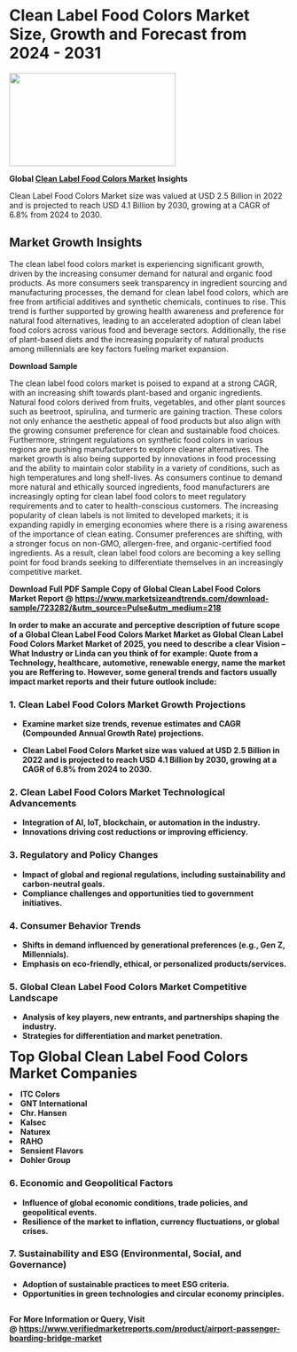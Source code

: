 <H1>Clean Label Food Colors Market Size, Growth and Forecast from 2024 - 2031</H1><img class="aligncenter size-medium wp-image-584254" src="https://thirdeyenews.in/wp-content/uploads/2024/09/Global-Market-Research-300x168.jpeg" alt="" width="300" height="168" /><p><strong>Global&nbsp;<a href="https://www.marketsizeandtrends.com/download-sample/723282/&amp;utm_source=Pulse&amp;utm_medium=218">Clean Label Food Colors Market</a> Insights</strong></p><p>Clean Label Food Colors Market size was valued at USD 2.5 Billion in 2022 and is projected to reach USD 4.1 Billion by 2030, growing at a CAGR of 6.8% from 2024 to 2030.</p><p><h2>Market Growth Insights</h2> The clean label food colors market is experiencing significant growth, driven by the increasing consumer demand for natural and organic food products. As more consumers seek transparency in ingredient sourcing and manufacturing processes, the demand for clean label food colors, which are free from artificial additives and synthetic chemicals, continues to rise. This trend is further supported by growing health awareness and preference for natural food alternatives, leading to an accelerated adoption of clean label food colors across various food and beverage sectors. Additionally, the rise of plant-based diets and the increasing popularity of natural products among millennials are key factors fueling market expansion. <p><strong>Download Sample</strong></p> The clean label food colors market is poised to expand at a strong CAGR, with an increasing shift towards plant-based and organic ingredients. Natural food colors derived from fruits, vegetables, and other plant sources such as beetroot, spirulina, and turmeric are gaining traction. These colors not only enhance the aesthetic appeal of food products but also align with the growing consumer preference for clean and sustainable food choices. Furthermore, stringent regulations on synthetic food colors in various regions are pushing manufacturers to explore cleaner alternatives. The market growth is also being supported by innovations in food processing and the ability to maintain color stability in a variety of conditions, such as high temperatures and long shelf-lives. As consumers continue to demand more natural and ethically sourced ingredients, food manufacturers are increasingly opting for clean label food colors to meet regulatory requirements and to cater to health-conscious customers. The increasing popularity of clean labels is not limited to developed markets; it is expanding rapidly in emerging economies where there is a rising awareness of the importance of clean eating. Consumer preferences are shifting, with a stronger focus on non-GMO, allergen-free, and organic-certified food ingredients. As a result, clean label food colors are becoming a key selling point for food brands seeking to differentiate themselves in an increasingly competitive market. <p><strong></p><p><span class=""><strong>Download Full PDF Sample Copy of Global Clean Label Food Colors Market Report</strong> @ <a href="https://www.marketsizeandtrends.com/download-sample/723282/&amp;utm_source=Pulse&amp;utm_medium=218" target="_blank">https://www.marketsizeandtrends.com/download-sample/723282/&amp;utm_source=Pulse&amp;utm_medium=218</a></span></p><p>In order to make an accurate and perceptive description of future scope of a Global&nbsp;Clean Label Food Colors Market Market as Global&nbsp;Clean Label Food Colors Market Market of 2025, you need to describe a clear Vision &ndash; What Industry or Linda can you think of for example: Quote from a Technology, healthcare, automotive, renewable energy, name the market you are Reffering to. However, some general trends and factors usually impact market reports and their future outlook include:</p><h3>1.&nbsp;<strong>Clean Label Food Colors Market Growth Projections</strong></h3><ul><li>Examine market size trends, revenue estimates and CAGR (Compounded Annual Growth Rate) projections.</li><li><p>Clean Label Food Colors Market size was valued at USD 2.5 Billion in 2022 and is projected to reach USD 4.1 Billion by 2030, growing at a CAGR of 6.8% from 2024 to 2030.</p></li></ul><h3>2.&nbsp;<strong>Clean Label Food Colors Market Technological Advancements</strong></h3><ul><li>Integration of AI, IoT, blockchain, or automation in the industry.</li><li>Innovations driving cost reductions or improving efficiency.</li></ul><h3>3.&nbsp;<strong>Regulatory and Policy Changes</strong></h3><ul><li>Impact of global and regional regulations, including sustainability and carbon-neutral goals.</li><li>Compliance challenges and opportunities tied to government initiatives.</li></ul><h3>4.&nbsp;<strong>Consumer Behavior Trends</strong></h3><ul><li>Shifts in demand influenced by generational preferences (e.g., Gen Z, Millennials).</li><li>Emphasis on eco-friendly, ethical, or personalized products/services.</li></ul><h3>5.&nbsp;<strong>Global Clean Label Food Colors Market Competitive Landscape</strong></h3><ul><li>Analysis of key players, new entrants, and partnerships shaping the industry.</li><li>Strategies for differentiation and market penetration.</li></ul><p data-pm-slice="1 1 []"><span style="color: inherit; font-family: inherit; font-size: 25px;">Top Global Clean Label Food Colors Market Companies</span></p><div class="" data-test-id=""><p><li>ITC Colors</li><li> GNT International</li><li> Chr. Hansen</li><li> Kalsec</li><li> Naturex</li><li> RAHO</li><li> Sensient Flavors</li><li> Dohler Group</li></p></div><h3>6.&nbsp;<strong>Economic and Geopolitical Factors</strong></h3><ul><li>Influence of global economic conditions, trade policies, and geopolitical events.</li><li>Resilience of the market to inflation, currency fluctuations, or global crises.</li></ul><h3>7.&nbsp;<strong>Sustainability and ESG (Environmental, Social, and Governance)</strong></h3><ul><li>Adoption of sustainable practices to meet ESG criteria.</li><li>Opportunities in green technologies and circular economy principles.</li></ul><h2><strong style="font-size: 14px;">For More Information or Query, Visit @&nbsp;</strong><a style="background-color: #ffffff; font-size: 14px;" href="https://www.marketsizeandtrends.com/report/clean-label-food-colors-market/" target="_blank">https://www.verifiedmarketreports.com/product/airport-passenger-boarding-bridge-market</a></h2>
